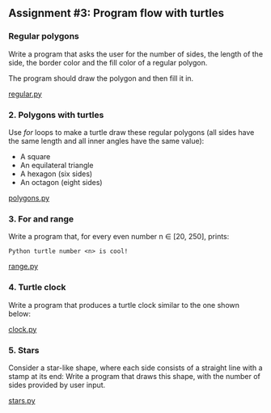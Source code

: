 ## Assignment #3: Program flow with turtles

### Regular polygons

Write a program that asks the user for the number of sides, the length of the side, the border
color and the fill color of a regular polygon. 

The program should draw the polygon and then fill it in.

[regular.py](regular.py)

### 2. Polygons with turtles

Use *for* loops to make a turtle draw these regular polygons (all sides have the same length and
all inner angles have the same value):

- A square
- An equilateral triangle
- A hexagon (six sides)
- An octagon (eight sides)

[polygons.py](polygons.py)

### 3. For and range

Write a program that, for every even number n ∈ [20, 250], prints:

```
Python turtle number <n> is cool!
```

[range.py](range.py)

### 4. Turtle clock

Write a program that produces a turtle clock similar to the one shown below:

[clock.py](clock.py)

### 5. Stars

Consider a star-like shape, where each side consists of a straight line with a stamp at its end:
Write a program that draws this shape, with the number of sides provided by user input.

[stars.py](stars.py)
